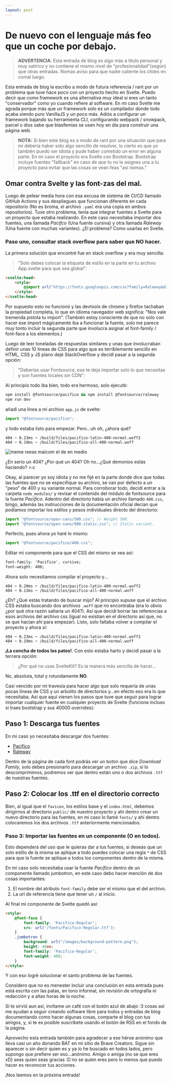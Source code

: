 ```yaml
---
layout: post
---
```


# De nuevo con el lenguaje más feo que un coche por debajo.

> **ADVERTENCIA**: Esta entrada de blog es algo más a título personal y muy satírico y no contiene el mismo nivel de "profesionalidad"(según) que otras entradas. Nomas aviso para que nadie caliente los chiles en comal luego.


Esta entrada de blog la escribo a modo de futura referencia / rant por un problema que tuve hace poco con un proyecto hecho en Svelte. Puedo decir que como framework es una alternativa muy ideal si eres un tanto "conservador" como yo cuando refiere al software. En mi caso Svelte me agrada porque más que un framework solo es un compilador donde todo acaba siendo puro VanillaJS y un poco más. Adiós a configurar un framework bajando su herramienta CLI, configurando webpack / snowpack, parcel o dios sabe que blasfemias se usen hoy en día para construir una página web.


> **NOTA:** Si bien este blog es a modo de rant por una situación que para mi debería haber sido algo sencillo de resolver, lo cierto es que yo también puedo ser idiota y pude haber cometido un error en alguna parte. En mi caso el proyecto era Svelte con Bootstrap. Bootstrap incluye fuentes "fallback" en caso de que tu no le asignes una a tu proyecto para evitar que las cosas se vean feas "así nomas."

## Omar contra Svelte y las font-zas del mal.

Luego de pelear media hora con esa excusa de sistema de CI/CD llamado GitHub Actions y sus despliegues que funcionan diferente en cada repositorio (No es broma, el archivo `.yaml` era una copia en ambos repositorios). Tuve otro problema, tenía que integrar fuentes a Svelte para un proyecto que estaba realizando. En este caso necesitaba importar dos fuentes, una llamada *Pacifco* (Una fuente cursiva) y otra llamada *Raleway* (Una fuente con muchas variantes). ¿El problema? Como usarlas en Svelte.

### Paso uno, consultar stack overflow para saber que **NO** hacer.

La primera solución que encontré fue en stack overflow y era muy sencilla:

> "Solo debes colocar la etiqueta de estilo en la parte <head> en tu archivo App.svelte para que sea global":

```html
<svelte:head>
    <style>
        @import url("https://fonts.googleapis.com/css?family=Raleway&display=swap");
    </style>
</svelte:head>
```

Por supuesto esto no funcionó y las devtools de chrome y firefox tachaban la propiedad completa, lo que en idioma navegador web significa: "Nos vale tremenda pistola tu import". (También estoy consciente de que no solo con hacer ese import mágicamente iba a funcionar la fuente, solo me parece muy tonto incluir la segunda parte que involucra asignar el font-family / font-face a los elementos.)

Luego de leer toneladas de respuestas similares y unas que involucraban definir unas 10 líneas de CSS para algo que es terriblemente sencillo en HTML, CSS y JS plano dejé StackOverflow y decidí pasar a la segunda opción:

> "Deberías usar Fontsource, ese te deja importar solo lo que necesitas y son fuentes locales sin CDN":

Al principio todo iba bien, todo era hermoso, solo ejecuté:

```bash
npm install @fontsource/pacifico && npm install @fontsource/raleway
npm run dev
```

añadi una línea a mi archivo `app.js` de svelte:

```javascript
import "@fontsource/pacifico";
```

y todo estaba listo para empezar. Pero...uh oh, ¿ahora qué?

```
404 ─ 0.23ms ─ /build/files/pacifico-latin-400-normal.woff2
404 ─ 0.19ms ─ /build/files/pacifico-all-400-normal.woff
```

![meme reese malcom el de en medio](http://images2.memedroid.com/images/UPLOADED83/533dbb4331fcc.jpeg)

¿En serio un 404? ¿Por qué un 404? Oh no...¿Qué demonios estás haciendo? >:c

Okay, al parecer yo soy idiota y no me fijé en la parte donde dice que todas las fuentes que no se especifique su archivo, se van por defecto a un "peso" de 400 y su variante normal. Para corroborar todo, decidí entrar a la carpeta `node_modules/` y revisar el contenido del módulo de fontsource para la fuente *Pacifico*. Adentro del directorio había un archivo llamado `400.css`, bingo, además las instrucciones de la documentación oficial decían que podíamos importar los estilos y pesos individuales directo del directorio:

```javascript
import "@fontsource/open-sans/500.css"; // Weight 500.
import "@fontsource/open-sans/900-italic.css"; // Italic variant.
```

Perfecto, pues ahora yo haré lo mismo:

```javascript
import "@fontsource/pacifico/400.css";
```
Editar mi componente para que el CSS del mismo se vea así:

```css
font-family: 'Pacifico', cursive;
font-weight: 400;
```

Ahora solo necesitamos compilar el proyecto y...

```
404 ─ 0.20ms ─ /build/files/pacifico-latin-400-normal.woff2
404 ─ 0.13ms ─ /build/files/pacifico-all-400-normal.woff
```

¿Eh? ¿Qué estás tratando de buscar mijo? Al principio supuse que el archivo CSS estaba buscando dos archivos `.woff` que no encontraba (era lo obvio ¿por qué otra razón saltaría un 404?). Así que decidí borrar las referencias a esos archivos del archivo css (igual no existían en el directorio así que, no se que hacían ahí para empezar). Listo, solo faltaba volver a compilar el proyecto y ahora sí:
```
404 ─ 0.23ms ─ /build/files/pacifico-latin-400-normal.woff2
404 ─ 0.19ms ─ /build/files/pacifico-all-400-normal.woff
```

**¡La concha de todos los patos!**. Con esto estaba harto y decidí pasar a la tercera opción:

> ¿Por qué no usas SvelteKit? Es la manera más sencilla de hacer...

No, absoluta, total y rotundamente **NO**.

Casi vencido por mi travesía para hacer algo que solo requería de unas pocas líneas de CSS y un arbolito de directorios y...en efecto eso era lo que necesitaba. Así que aqui vienen los pasos que tuve que seguir para lograr importar cualquier fuente en cualquier proyecto de Svelte (funciona incluso si traes bootstrap y sus 40000 overrides):

## Paso 1: Descarga tus fuentes

En mi caso yo necesitaba descargar dos fuentes:

- [Pacifico](https://fonts.google.com/specimen/Pacifico?query=paci)
- [Raleway](https://fonts.google.com/specimen/Raleway?query=rale#standard-styles)

Dentro de la página de cada font podrás ver un botón que dice *Download Family*, solo debes presionarlo para descargar un archivo `.zip`, si lo descomprimimos, podremos ver que dentro están uno o dos archivos `.ttf` de nuestras fuentes.

## Paso 2: Colocar los .ttf en el directorio correcto

Bien, al igual que el `favicon`, los estilos base y el `index.html`, debemos dirigirnos al directorio `public/` de nuestro proyecto y ahí dentro crear un nuevo directorio para las fuentes, en mi caso lo llamé `fonts/` y ahí dentro colocaremos los dos archivos `.ttf` anteriormente mencionados.

### Paso 3: Importar las fuentes en un componente (O en todos).

Esto dependerá del uso que le quieras dar a tus fuentes, si deseas que un solo estilo de la misma se aplique a todo puedes colocar una regla `*` de CSS para que la fuente se aplique a todos los componentes dentro de la misma.

En mi caso solo necesitaba usar la fuente *Pacifico* dentro de un componente llamado jumbotron, en este caso debo hacer mención de dos cosas importantes:

1. El nombre del atributo `font-family` debe ser el mismo que el del archivo.
2. La url de referencia tiene que tener un `/` al inicio.

Al final mi componente de Svelte quedó así:

```html
<style>
    @font-face {
        font-family: 'Pacifico-Regular';
        src: url('/fonts/Pacifico-Regular.ttf');
    }
    .jumbotron {
        background: url("/images/background-pattern.png");
        height: 40em;
        font-family: 'Pacifico-Regular';
        font-weight: 400;
    }
</style>
```

Y con eso logré solucionar el santo problema de las fuentes.

Considero que no es menester incluir una conclusión en esta entrada pues está escrita con las patas, en tono informal, sin revisión de ortografía ni redacción y a altas horas de la noche. 

Si te sirvió aun así, invítame un café con el botón azul de abajo :3 cosas así me ayudan a seguir creando software libre para todos y entradas de blog documentando como hacer algunas cosas, comparte el blog con tus amigos, y, si te es posible suscríbete usando el botón de RSS en el fondo de la página.

Aprovecho esta entrada también para agradecer a ese héroe anónimo que lleva casi un año donando BAT en mi sitio de Brave Creators. Sigue sin aparecer o sin decir quien es y ya lo he buscado en todos lados, pero supongo que prefiere ser eso...anónimo. Amigo o amiga (no se que eres xD) seas quien seas gracias :D no se quien eres pero lo menos que puedo hacer es reconocer tus acciones.

¡Nos leemos en la próxima entrada!
